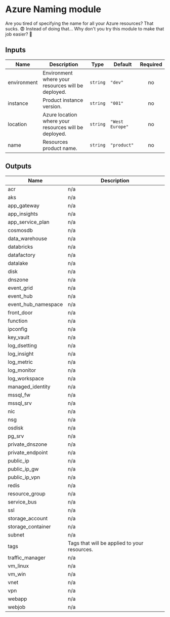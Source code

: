 # Azure Naming module

Are you tired of specifying the name for all your Azure resources? That sucks. :fearful:
Instead of doing that... Why don't you try this module to make that job easier? :ok_person:

## Inputs

| Name | Description | Type | Default | Required |
|------|-------------|------|---------|:--------:|
| environment | Environment where your resources will be deployed. | `string` | `"dev"` | no |
| instance | Product instance version. | `string` | `"001"` | no |
| location | Azure location where your resources will be deployed. | `string` | `"West Europe"` | no |
| name | Resources product name. | `string` | `"product"` | no |

## Outputs

| Name | Description |
|------|-------------|
| acr | n/a |
| aks | n/a |
| app\_gateway | n/a |
| app\_insights | n/a |
| app\_service\_plan | n/a |
| cosmosdb | n/a |
| data\_warehouse | n/a |
| databricks | n/a |
| datafactory | n/a |
| datalake | n/a |
| disk | n/a |
| dnszone | n/a |
| event\_grid | n/a |
| event\_hub | n/a |
| event\_hub\_namespace | n/a |
| front\_door | n/a |
| function | n/a |
| ipconfig | n/a |
| key\_vault | n/a |
| log\_dsetting | n/a |
| log\_insight | n/a |
| log\_metric | n/a |
| log\_monitor | n/a |
| log\_workspace | n/a |
| managed\_identity | n/a |
| mssql\_fw | n/a |
| mssql\_srv | n/a |
| nic | n/a |
| nsg | n/a |
| osdisk | n/a |
| pg\_srv | n/a |
| private\_dnszone | n/a |
| private\_endpoint | n/a |
| public\_ip | n/a |
| public\_ip\_gw | n/a |
| public\_ip\_vpn | n/a |
| redis | n/a |
| resource\_group | n/a |
| service\_bus | n/a |
| ssl | n/a |
| storage\_account | n/a |
| storage\_container | n/a |
| subnet | n/a |
| tags | Tags that will be applied to your resources. |
| traffic\_manager | n/a |
| vm\_linux | n/a |
| vm\_win | n/a |
| vnet | n/a |
| vpn | n/a |
| webapp | n/a |
| webjob | n/a |

